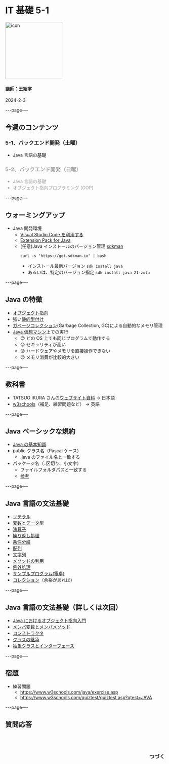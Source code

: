 # IT 基礎 5-1

<img src="/images/icon-transparent.png" alt="icon" width="180"/>

#### 講師：王紹宇

2024-2-3

---page---

## 今週のコンテンツ

### 5-1、バックエンド開発（土曜）

- Java 言語の基礎

<div style="opacity: 0.4; text-align: left">

### 5-2、バックエンド開発（日曜）

- Java 言語の基礎
- オブジェクト指向プログラミング (OOP)

</div>

---page---

## ウォーミングアップ

- Java 開発環境
  - [Visual Studio Code を利用する](https://code.visualstudio.com/docs/java/java-tutorial)
  - [Extension Pack for Java](https://marketplace.visualstudio.com/items?itemName=vscjava.vscode-java-pack)
  - (任意)Java インストールのバージョン管理 [sdkman](https://sdkman.io/install)
    ```
    curl -s "https://get.sdkman.io" | bash
    ```
    - インストール最新バージョン `sdk install java`
    - あるいは、特定のバージョン指定 `sdk install java 21-zulu`

---page---

## Java の特徴

- [オブジェクト指向](https://ja.wikipedia.org/wiki/%E3%82%AA%E3%83%96%E3%82%B8%E3%82%A7%E3%82%AF%E3%83%88%E6%8C%87%E5%90%91%E3%83%97%E3%83%AD%E3%82%B0%E3%83%A9%E3%83%9F%E3%83%B3%E3%82%B0)
- 強い[静的型付け](https://ja.wikipedia.org/wiki/%E9%9D%99%E7%9A%84%E5%9E%8B%E4%BB%98%E3%81%91)
- [ガベージコレクション](https://ja.wikipedia.org/wiki/%E3%82%AC%E3%83%99%E3%83%BC%E3%82%B8%E3%82%B3%E3%83%AC%E3%82%AF%E3%82%B7%E3%83%A7%E3%83%B3)(Garbage Collection, GC)による自動的なメモリ管理
- [Java 仮想マシン](https://ja.wikipedia.org/wiki/Java%E4%BB%AE%E6%83%B3%E3%83%9E%E3%82%B7%E3%83%B3)上での実行
  - 😊 どの OS 上でも同じプログラムで動作する
  - 😊 セキュリティが高い
  - 😔 ハードウェアやメモリを直接操作できない
  - 😔 メモリ消費が比較的大きい

---page---

## 教科書

- TATSUO IKURA さんの[ウェブサイト資料](https://www.javadrive.jp/start/) → 日本語
- [w3schools](https://www.w3schools.com/java/)（補足、練習問題など） → 英語

---page---

## Java ベーシックな規約

- [Java の基本知識](https://www.javadrive.jp/start/const/)
- public クラス名（Pascal ケース）
  - .java のファイル名と一致する
- パッケージ名（`.`区切り、小文字）
  - ファイルフォルダパスと一致する
  - [参考](https://style.potepan.com/articles/35868.html#Java-2)

---page---

## Java 言語の文法基礎

- [リテラル](https://www.javadrive.jp/start/num/)
- [変数とデータ型](https://www.javadrive.jp/start/var/)
- [演算子](https://www.javadrive.jp/start/ope/)
- [繰り返し処理](https://www.javadrive.jp/start/for/)
- [条件分岐](https://www.javadrive.jp/start/if/)
- [配列](https://www.javadrive.jp/start/array/)
- [文字列](https://www.javadrive.jp/start/string/)
- [メソッドの利用](https://www.javadrive.jp/start/method/)
- [例外処理](https://www.javadrive.jp/start/exception/)
- [サンプルプログラム(電卓)](https://www.javadrive.jp/start/sample1/)
- [コレクション](https://www.javadrive.jp/start/collection/)（余裕があれば）

---page---

## Java 言語の文法基礎（詳しくは次回）

- [Java におけるオブジェクト指向入門](https://www.javadrive.jp/start/about/)
- [メンバ変数とメンバメソッド](https://www.javadrive.jp/start/member/)
- [コンストラクタ](https://www.javadrive.jp/start/constructor/)
- [クラスの継承](https://www.javadrive.jp/start/extends/)
- [抽象クラスとインターフェース](https://www.javadrive.jp/start/abstract/)

---page---

## 宿題

- 練習問題
  - https://www.w3schools.com/java/exercise.asp
  - https://www.w3schools.com/quiztest/quiztest.asp?qtest=JAVA

---page---

<section style="text-align: left;">
  <h1>質問応答</h1>
  <br/>
  <br/>
  <h3 style="text-align: right;">つづく</h3>
</section>
